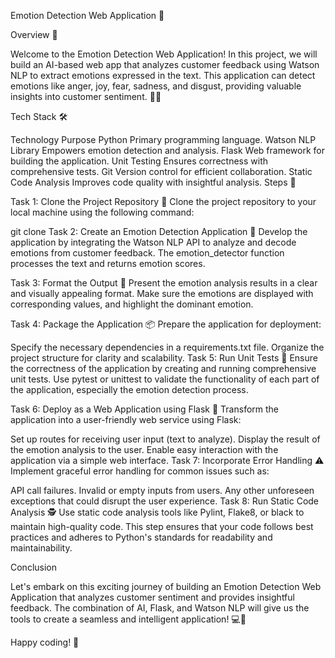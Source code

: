 Emotion Detection Web Application 🚀

Overview 🌟

Welcome to the Emotion Detection Web Application! In this project, we will build an AI-based web app that analyzes customer feedback using Watson NLP to extract emotions expressed in the text. This application can detect emotions like anger, joy, fear, sadness, and disgust, providing valuable insights into customer sentiment. 🤖💬

Tech Stack 🛠️

Technology	Purpose
Python	Primary programming language.
Watson NLP Library	Empowers emotion detection and analysis.
Flask	Web framework for building the application.
Unit Testing	Ensures correctness with comprehensive tests.
Git	Version control for efficient collaboration.
Static Code Analysis	Improves code quality with insightful analysis.
Steps 📝

Task 1: Clone the Project Repository 🧬
Clone the project repository to your local machine using the following command:

git clone <repository-url>
Task 2: Create an Emotion Detection Application 🤯
Develop the application by integrating the Watson NLP API to analyze and decode emotions from customer feedback. The emotion_detector function processes the text and returns emotion scores.

Task 3: Format the Output 🎨
Present the emotion analysis results in a clear and visually appealing format. Make sure the emotions are displayed with corresponding values, and highlight the dominant emotion.

Task 4: Package the Application 📦
Prepare the application for deployment:

Specify the necessary dependencies in a requirements.txt file.
Organize the project structure for clarity and scalability.
Task 5: Run Unit Tests 🧪
Ensure the correctness of the application by creating and running comprehensive unit tests. Use pytest or unittest to validate the functionality of each part of the application, especially the emotion detection process.

Task 6: Deploy as a Web Application using Flask 🚀
Transform the application into a user-friendly web service using Flask:

Set up routes for receiving user input (text to analyze).
Display the result of the emotion analysis to the user.
Enable easy interaction with the application via a simple web interface.
Task 7: Incorporate Error Handling ⚠️
Implement graceful error handling for common issues such as:

API call failures.
Invalid or empty inputs from users.
Any other unforeseen exceptions that could disrupt the user experience.
Task 8: Run Static Code Analysis 🕵️
Use static code analysis tools like Pylint, Flake8, or black to maintain high-quality code. This step ensures that your code follows best practices and adheres to Python's standards for readability and maintainability.

Conclusion

Let's embark on this exciting journey of building an Emotion Detection Web Application that analyzes customer sentiment and provides insightful feedback. The combination of AI, Flask, and Watson NLP will give us the tools to create a seamless and intelligent application! 💻🌈

Happy coding! 🎉
